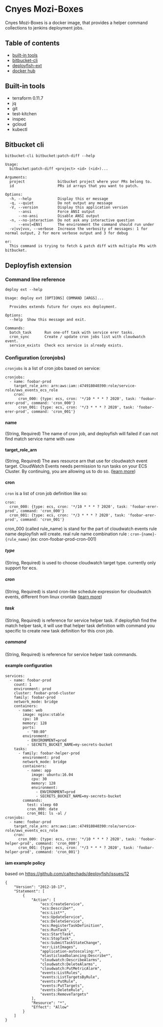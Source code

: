 # Cnyes Mozi-Boxes

Cnyes Mozi-Boxes is a docker image, that provides a helper command collections to jenkins deployment jobs.

## Table of contents

* [built-in tools](#built-in-tools)
* [bitbucket-cli](#bitbucket-cli)
* [deployfish-ext](#deployfish-extension)
* [docker hub](https://hub.docker.com/r/anue/mozi-boxes)

## Built-in tools

* terraform 0.11.7
* jq
* git
* test-kitchen
* inspec
* gcloud
* kubectl

## Bitbucket cli

`bitbucket-cli bitbucket:patch-diff --help`

```
Usage:
  bitbucket:patch-diff <project> <id> (<id>)...

Arguments:
  project               bitbucket project where your PRs belong to.
  id                    PRs id arrays that you want to patch.

Options:
  -h, --help            Display this er message
  -q, --quiet           Do not output any message
  -V, --version         Display this application version
      --ansi            Force ANSI output
      --no-ansi         Disable ANSI output
  -n, --no-interaction  Do not ask any interactive question
      --env[=ENV]       The environment the command should run under
  -v|vv|vvv, --verbose  Increase the verbosity of messages: 1 for normal output, 2 for more verbose output and 3 for debug

er:
  This command is trying to fetch & patch diff with multiple PRs with bitbucket.
```

## Deployfish extension

### Command line reference

`deploy ext --help`

```
Usage: deploy ext [OPTIONS] COMMAND [ARGS]...

  Provides extends future for cnyes ecs deployment.

Options:
  --help  Show this message and exit.

Commands:
  batch_task      Run one-off task with service erer tasks.
  cron_sync       Create / update cron jobs list with cloudwatch event.
  service_exists  Check ecs service is already exists.
```

### Configuration (cronjobs)

`cronjobs` is a list of cron jobs based on service:

```
cronjobs:
  - name: foobar-prod
    target_role_arn: arn:aws:iam::474918040390:role/service-role/aws_events_ecs_role
    cron:
      cron_000: {type: ecs, cron: '*/10 * * * ? 2020', task: 'foobar-erer-prod', command: 'cron_000'}
      cron_001: {type: ecs, cron: '*/3 * * * ? 2020', task: 'foobar-erer-prod', command: 'cron_001'}
```

#### name

(String, Required) The name of cron job, and deployfish will failed if can not find match service name with `name`

#### target_role_arn

(String, Required) The aws resource arn that use for cloudwatch event target. CloudWatch Events needs permission to run tasks on your ECS Cluster. By continuing, you are allowing us to do so. ([learn more](https://docs.aws.amazon.com/AmazonCloudWatch/latest/events/iam-identity-based-access-control-cwe.html))

#### cron

`cron` is a list of cron job definition like so:

```
cron:
  cron_000: {type: ecs, cron: '*/10 * * * ? 2020', task: 'foobar-erer-prod', command: 'cron_000'}
  cron_001: {type: ecs, cron: '*/3 * * * ? 2020', task: 'foobar-erer-prod', command: 'cron_001'}
```

cron_000 (called rule_name) is stand for the part of cloudwatch events rule name deployfish will create.
real rule name combination rule : `cron-{name}-{rule_name}` (ex: cron-foobar-prod-cron-001)

##### type

(String, Required) is used to choose cloudwatch target type. currently only support for ecs.

##### cron

(String, Required) is stand cron-like schedule expression for cloudwatch events, different from linux crontab ([learn more](https://docs.aws.amazon.com/AmazonCloudWatch/latest/events/ScheduledEvents.html#CronExpressions))

##### task

(String, Required) is reference for service helper task. if deployfish find the match helper task, it will use that helper task definition with command you specific to create new task definition for this cron job.

##### command

(String, Required) is reference for service helper task commands.

#### example configuration

```
services:
  - name: foobar-prod
    count: 1
    environment: prod
    cluster: foobar-prod-cluster
    family: foobar-prod
    network_mode: bridge
    containers:
      - name: web
        image: nginx:stable
        cpu: 10
        memory: 128
        ports:
          - "80:80"
        environment:
          - ENVIRONMENT=prod
          - SECRETS_BUCKET_NAME=my-secrets-bucket
    tasks:
      - family: foobar-helper-prod
        environment: prod
        network_mode: bridge
        containers:
          - name: app
            image: ubuntu:16.04
            cpu: 30
            memory: 128
            environment:
              - ENVIRONMENT=prod
              - SECRETS_BUCKET_NAME=my-secrets-bucket
        commands:
          test: sleep 60
          cron_000: date
          cron_001: ls -al /
cronjobs:
  - name: foobar-prod
    target_role_arn: arn:aws:iam::474918040390:role/service-role/aws_events_ecs_role
    cron:
      cron_000: {type: ecs, cron: '*/10 * * * ? 2020', task: 'foobar-helper-prod', command: 'cron_000'}
      cron_001: {type: ecs, cron: '*/3 * * * ? 2020', task: 'foobar-helper-prod', command: 'cron_001'}

```

#### iam example policy

based on https://github.com/caltechads/deployfish/issues/12

```
{
    "Version": "2012-10-17",
    "Statement": [
        {
            "Action": [
                "ecs:CreateService",
                "ecs:Describe*",
                "ecs:List*",
                "ecs:UpdateService",
                "ecs:DeleteService",
                "ecs:RegisterTaskDefinition",
                "ecs:RunTask",
                "ecs:StartTask",
                "ecs:StopTask",
                "ecs:SubmitTaskStateChange",
                "ecr:ListImages",
                "application-autoscaling:*",
                "elasticloadbalancing:Describe*",
                "cloudwatch:DescribeAlarms",
                "cloudwatch:DeleteAlarms",
                "cloudwatch:PutMetricAlarm",
                "events:ListRules",
                "events:ListTargetsByRule",
                "events:PutRule",
                "events:PutTargets",
                "events:DeleteRule",
                "events:RemoveTargets"
            ],
            "Resource": "*",
            "Effect": "Allow"
        }
    ]
}
```
